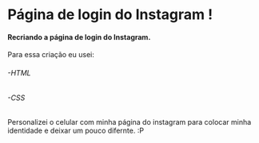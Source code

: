 # Página de login do Instagram !
#### Recriando a página de login do Instagram.

Para essa criação eu usei:

###### -HTML
###### -CSS 

Personalizei o celular com minha página do instagram para colocar minha identidade e deixar um pouco difernte. :P
